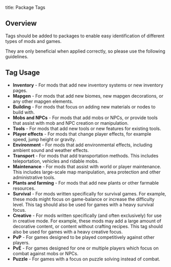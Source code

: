 title: Package Tags

## Overview

Tags should be added to packages to enable easy identification of different types of mods and games. 

They are only beneficial when applied correctly, so please use the following guidelines.

## Tag Usage

* **Inventory** - For mods that add new inventory systems or new inventory pages.
* **Mapgen** - For mods that add new biomes, new mapgen decorations, or any other mapgen elements.
* **Building** - For mods that focus on adding new materials or nodes to build with.
* **Mobs and NPCs** - For mods that add mobs or NPCs, or provide tools that assist with mob and NPC creation or manipulation.
* **Tools** - For mods that add new tools or new features for existing tools.
* **Player effects** - For mods that change player effects, for example speed, jump height or gravity.
* **Environment** - For mods that add environmental effects, including ambient sound and weather effects.
* **Transport** - For mods that add transportation methods. This includes teleportation, vehicles and ridable mobs.
* **Maintenance** - For mods that assist with world or player maintenance. This includes large-scale map manipulation, area protection and other administrative tools.
* **Plants and farming** - For mods that add new plants or other farmable resources. 
* **Survival** - For mods written specifically for survival games. For example, these mods might focus on game-balance or increase the difficulty level. This tag should also be used for games with a heavy survival focus.
* **Creative** - For mods written specifically (and often exclusively) for use in creative mode. For example, these mods may add a large amount of decorative content, or content without crafting recipes. This tag should also be used for games with a heavy creative focus.
* **PvP** - For games designed to be played competitively against other players.
* **PvE** - For games designed for one or multiple players which focus on combat against mobs or NPCs.
* **Puzzle** - For games with a focus on puzzle solving instead of combat.
